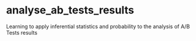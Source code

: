 # analyse_ab_tests_results
Learning to apply inferential statistics and probability to the analysis of A/B Tests results
